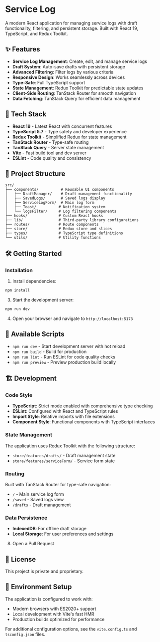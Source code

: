 # Service Log

A modern React application for managing service logs with draft functionality, filtering, and persistent storage. Built with React 19, TypeScript, and Redux Toolkit.

## ✨ Features

- **Service Log Management**: Create, edit, and manage service logs
- **Draft System**: Auto-save drafts with persistent storage
- **Advanced Filtering**: Filter logs by various criteria
- **Responsive Design**: Works seamlessly across devices
- **Type-Safe**: Full TypeScript support
- **State Management**: Redux Toolkit for predictable state updates
- **Client-Side Routing**: TanStack Router for smooth navigation
- **Data Fetching**: TanStack Query for efficient data management

## 🚀 Tech Stack

- **React 19** - Latest React with concurrent features
- **TypeScript 5.7** - Type safety and developer experience
- **Redux Toolkit** - Simplified Redux for state management
- **TanStack Router** - Type-safe routing
- **TanStack Query** - Server state management
- **Vite** - Fast build tool and dev server
- **ESLint** - Code quality and consistency

## 📁 Project Structure

```
src/
├── components/          # Reusable UI components
│   ├── DraftManager/    # Draft management functionality
│   ├── SavedLogs/       # Saved logs display
│   ├── ServiceLogForm/  # Main log form
│   ├── Toast/          # Notification system
│   └── logsFilter/     # Log filtering components
├── hooks/              # Custom React hooks
├── lib/                # Third-party library configurations
├── routes/             # Route components
├── store/              # Redux store and slices
├── types/              # TypeScript type definitions
└── utils/              # Utility functions
```

## 🛠️ Getting Started

### Installation

1. Install dependencies:

```bash
npm install
```

3. Start the development server:

```bash
npm run dev
```

4. Open your browser and navigate to `http://localhost:5173`

## 📜 Available Scripts

- `npm run dev` - Start development server with hot reload
- `npm run build` - Build for production
- `npm run lint` - Run ESLint for code quality checks
- `npm run preview` - Preview production build locally

## 🏗️ Development

### Code Style

- **TypeScript**: Strict mode enabled with comprehensive type checking
- **ESLint**: Configured with React and TypeScript rules
- **Import Style**: Relative imports with file extensions
- **Component Style**: Functional components with TypeScript interfaces

### State Management

The application uses Redux Toolkit with the following structure:

- `store/features/drafts/` - Draft management state
- `store/features/serviceForm/` - Service form state

### Routing

Built with TanStack Router for type-safe navigation:

- `/` - Main service log form
- `/saved` - Saved logs view
- `/drafts` - Draft management

### Data Persistence

- **IndexedDB**: For offline draft storage
- **Local Storage**: For user preferences and settings

8. Open a Pull Request

## 📄 License

This project is private and proprietary.

## 🔧 Environment Setup

The application is configured to work with:

- Modern browsers with ES2020+ support
- Local development with Vite's fast HMR
- Production builds optimized for performance

For additional configuration options, see the `vite.config.ts` and `tsconfig.json` files.

